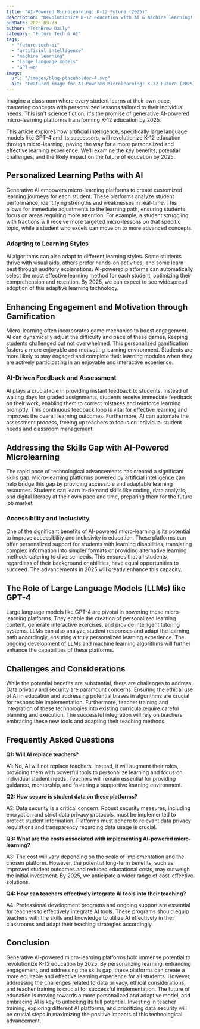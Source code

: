 ```yaml
---
title: "AI-Powered Microlearning: K-12 Future (2025)"
description: "Revolutionize K-12 education with AI & machine learning!  Discover how generative AI & large language models in microlearning platforms will personalize learning by 2026.  Read now & see the future!"
pubDate: 2025-09-23
author: "TechBrew Daily"
category: "Future Tech & AI"
tags:
  - "future-tech-ai"
  - "artificial intelligence"
  - "machine learning"
  - "large language models"
  - "GPT-4o"
image:
  url: "/images/blog-placeholder-4.svg"
  alt: "Featured image for AI-Powered Microlearning: K-12 Future (2025)"
---
```


Imagine a classroom where every student learns at their own pace, mastering concepts with personalized lessons tailored to their individual needs. This isn't science fiction; it's the promise of generative AI-powered micro-learning platforms transforming K-12 education by 2025.

This article explores how artificial intelligence, specifically large language models like GPT-4 and its successors, will revolutionize K-12 education through micro-learning, paving the way for a more personalized and effective learning experience.  We'll examine the key benefits, potential challenges, and the likely impact on the future of education by 2025.

## Personalized Learning Paths with AI

Generative AI empowers micro-learning platforms to create customized learning journeys for each student.  These platforms analyze student performance, identifying strengths and weaknesses in real-time.  This allows for immediate adjustments to the learning path, ensuring students focus on areas requiring more attention.  For example, a student struggling with fractions will receive more targeted micro-lessons on that specific topic, while a student who excels can move on to more advanced concepts.

### Adapting to Learning Styles

AI algorithms can also adapt to different learning styles.  Some students thrive with visual aids, others prefer hands-on activities, and some learn best through auditory explanations.  AI-powered platforms can automatically select the most effective learning method for each student, optimizing their comprehension and retention. By 2025, we can expect to see widespread adoption of this adaptive learning technology.


## Enhancing Engagement and Motivation through Gamification

Micro-learning often incorporates game mechanics to boost engagement.  AI can dynamically adjust the difficulty and pace of these games, keeping students challenged but not overwhelmed. This personalized gamification fosters a more enjoyable and motivating learning environment.  Students are more likely to stay engaged and complete their learning modules when they are actively participating in an enjoyable and interactive experience.

###  AI-Driven Feedback and Assessment

AI plays a crucial role in providing instant feedback to students.  Instead of waiting days for graded assignments, students receive immediate feedback on their work, enabling them to correct mistakes and reinforce learning promptly.  This continuous feedback loop is vital for effective learning and improves the overall learning outcomes.  Furthermore, AI can automate the assessment process, freeing up teachers to focus on individual student needs and classroom management.


## Addressing the Skills Gap with AI-Powered Microlearning

The rapid pace of technological advancements has created a significant skills gap.  Micro-learning platforms powered by artificial intelligence can help bridge this gap by providing accessible and adaptable learning resources.  Students can learn in-demand skills like coding, data analysis, and digital literacy at their own pace and time, preparing them for the future job market.

###  Accessibility and Inclusivity

One of the significant benefits of AI-powered micro-learning is its potential to improve accessibility and inclusivity in education.  These platforms can offer personalized support for students with learning disabilities, translating complex information into simpler formats or providing alternative learning methods catering to diverse needs.  This ensures that all students, regardless of their background or abilities, have equal opportunities to succeed.  The advancements in 2025 will greatly enhance this capacity.


## The Role of Large Language Models (LLMs) like GPT-4

Large language models like GPT-4 are pivotal in powering these micro-learning platforms.  They enable the creation of personalized learning content, generate interactive exercises, and provide intelligent tutoring systems.  LLMs can also analyze student responses and adapt the learning path accordingly, ensuring a truly personalized learning experience.  The ongoing development of LLMs and machine learning algorithms will further enhance the capabilities of these platforms.


##  Challenges and Considerations

While the potential benefits are substantial, there are challenges to address.  Data privacy and security are paramount concerns.  Ensuring the ethical use of AI in education and addressing potential biases in algorithms are crucial for responsible implementation.  Furthermore, teacher training and integration of these technologies into existing curricula require careful planning and execution.  The successful integration will rely on teachers embracing these new tools and adapting their teaching methods.


## Frequently Asked Questions

**Q1: Will AI replace teachers?**

A1: No, AI will not replace teachers. Instead, it will augment their roles, providing them with powerful tools to personalize learning and focus on individual student needs.  Teachers will remain essential for providing guidance, mentorship, and fostering a supportive learning environment.

**Q2: How secure is student data on these platforms?**

A2:  Data security is a critical concern.  Robust security measures, including encryption and strict data privacy protocols, must be implemented to protect student information.  Platforms must adhere to relevant data privacy regulations and transparency regarding data usage is crucial.

**Q3: What are the costs associated with implementing AI-powered micro-learning?**

A3: The cost will vary depending on the scale of implementation and the chosen platform.  However, the potential long-term benefits, such as improved student outcomes and reduced educational costs, may outweigh the initial investment.  By 2025, we anticipate a wider range of cost-effective solutions.

**Q4: How can teachers effectively integrate AI tools into their teaching?**

A4:  Professional development programs and ongoing support are essential for teachers to effectively integrate AI tools.  These programs should equip teachers with the skills and knowledge to utilize AI effectively in their classrooms and adapt their teaching strategies accordingly.


## Conclusion

Generative AI-powered micro-learning platforms hold immense potential to revolutionize K-12 education by 2025.  By personalizing learning, enhancing engagement, and addressing the skills gap, these platforms can create a more equitable and effective learning experience for all students.  However, addressing the challenges related to data privacy, ethical considerations, and teacher training is crucial for successful implementation.  The future of education is moving towards a more personalized and adaptive model, and embracing AI is key to unlocking its full potential.  Investing in teacher training, exploring different AI platforms, and prioritizing data security will be crucial steps in maximizing the positive impacts of this technological advancement.